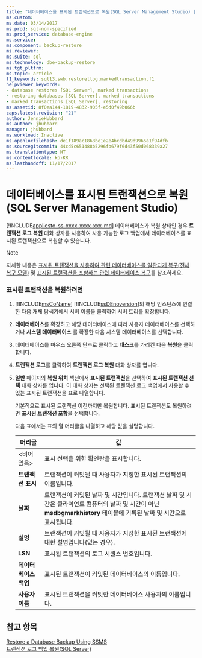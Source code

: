 ```yaml
---
title: "데이터베이스를 표시된 트랜잭션으로 복원(SQL Server Management Studio) | Microsoft 문서"
ms.custom: 
ms.date: 03/14/2017
ms.prod: sql-non-specified
ms.prod_service: database-engine
ms.service: 
ms.component: backup-restore
ms.reviewer: 
ms.suite: sql
ms.technology: dbe-backup-restore
ms.tgt_pltfrm: 
ms.topic: article
f1_keywords: sql13.swb.restoretlog.markedtransaction.f1
helpviewer_keywords:
- database restores [SQL Server], marked transactions
- restoring databases [SQL Server], marked transactions
- marked transactions [SQL Server], restoring
ms.assetid: 8f0ea144-1819-4832-905f-e5d0f49b066b
caps.latest.revision: "21"
author: JennieHubbard
ms.author: jhubbard
manager: jhubbard
ms.workload: Inactive
ms.openlocfilehash: de1f189ac1868be1e2e4bcdbd49d9966a1f94dfb
ms.sourcegitcommit: 44cd5c651488b5296fb679f6d43f50d068339a27
ms.translationtype: HT
ms.contentlocale: ko-KR
ms.lasthandoff: 11/17/2017
---
```

# <a name="restore-a-database-to-a-marked-transaction-sql-server-management-studio"></a>데이터베이스를 표시된 트랜잭션으로 복원(SQL Server Management Studio)
[!INCLUDE[appliesto-ss-xxxx-xxxx-xxx-md](../../includes/appliesto-ss-xxxx-xxxx-xxx-md.md)] 데이터베이스가 복원 상태인 경우 **트랜잭션 로그 복원** 대화 상자를 사용하여 사용 가능한 로그 백업에서 데이터베이스를 표시된 트랜잭션으로 복원할 수 있습니다.  
  
> [!NOTE]  
>  자세한 내용은 [표시된 트랜잭션을 사용하여 관련 데이터베이스를 일관되게 복구&#40;전체 복구 모델&#41;](../../relational-databases/backup-restore/use-marked-transactions-to-recover-related-databases-consistently.md) 및 [표시된 트랜잭션을 포함하는 관련 데이터베이스 복구](../../relational-databases/backup-restore/recovery-of-related-databases-that-contain-marked-transaction.md)를 참조하세요.  
  
### <a name="to-restore-a-marked-transaction"></a>표시된 트랜잭션을 복원하려면  
  
1.  [!INCLUDE[msCoName](../../includes/msconame-md.md)] [!INCLUDE[ssDEnoversion](../../includes/ssdenoversion-md.md)]의 해당 인스턴스에 연결한 다음 개체 탐색기에서 서버 이름을 클릭하여 서버 트리를 확장합니다.  
  
2.  **데이터베이스**를 확장하고 해당 데이터베이스에 따라 사용자 데이터베이스를 선택하거나 **시스템 데이터베이스** 를 확장한 다음 시스템 데이터베이스를 선택합니다.  
  
3.  데이터베이스를 마우스 오른쪽 단추로 클릭하고 **태스크**를 가리킨 다음 **복원**을 클릭합니다.  
  
4.  **트랜잭션 로그**를 클릭하여 **트랜잭션 로그 복원** 대화 상자를 엽니다.  
  
5.  **일반** 페이지의 **복원 위치** 섹션에서 **표시된 트랜잭션**을 선택하여 **표시된 트랜잭션 선택** 대화 상자를 엽니다. 이 대화 상자는 선택된 트랜잭션 로그 백업에서 사용할 수 있는 표시된 트랜잭션을 표로 나열합니다.  
  
     기본적으로 표시된 트랜잭션 이전까지만 복원합니다. 표시된 트랜잭션도 복원하려면 **표시된 트랜잭션 포함**을 선택합니다.  
  
     다음 표에서는 표의 열 머리글을 나열하고 해당 값을 설명합니다.  
  
    |머리글|값|  
    |------------|-----------|  
    |\<비어 있음>|표시 선택을 위한 확인란을 표시합니다.|  
    |**트랜잭션 표시**|트랜잭션이 커밋될 때 사용자가 지정한 표시된 트랜잭션의 이름입니다.|  
    |**날짜**|트랜잭션이 커밋된 날짜 및 시간입니다. 트랜잭션 날짜 및 시간은 클라이언트 컴퓨터의 날짜 및 시간이 아닌 **msdbgmarkhistory** 테이블에 기록된 날짜 및 시간으로 표시됩니다.|  
    |**설명**|트랜잭션이 커밋될 때 사용자가 지정한 표시된 트랜잭션에 대한 설명입니다(있는 경우).|  
    |**LSN**|표시된 트랜잭션의 로그 시퀀스 번호입니다.|  
    |**데이터베이스 백업**|표시된 트랜잭션이 커밋된 데이터베이스의 이름입니다.|  
    |**사용자 이름**|표시된 트랜잭션을 커밋한 데이터베이스 사용자의 이름입니다.|  
  
## <a name="see-also"></a>참고 항목  
 [Restore a Database Backup Using SSMS](../../relational-databases/backup-restore/restore-a-database-backup-using-ssms.md)   
 [트랜잭션 로그 백업 복원&#40;SQL Server&#41;](../../relational-databases/backup-restore/restore-a-transaction-log-backup-sql-server.md)  
  
  
